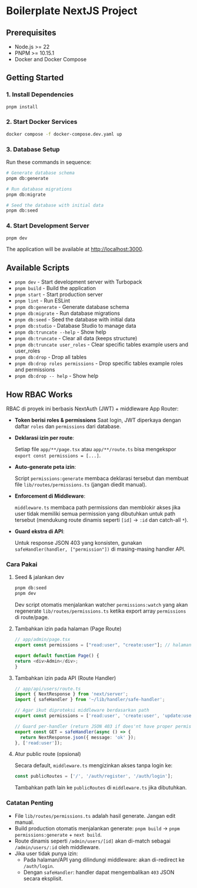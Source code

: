 # Boilerplate NextJS Project

## Prerequisites

- Node.js >= 22
- PNPM >= 10.15.1
- Docker and Docker Compose

## Getting Started

### 1. Install Dependencies

```bash
pnpm install
```

### 2. Start Docker Services

```bash
docker compose -f docker-compose.dev.yaml up
```

### 3. Database Setup

Run these commands in sequence:

```bash
# Generate database schema
pnpm db:generate

# Run database migrations
pnpm db:migrate

# Seed the database with initial data
pnpm db:seed

```

### 4. Start Development Server

```bash
pnpm dev
```

The application will be available at [http://localhost:3000](http://localhost:3000).

## Available Scripts

- `pnpm dev` - Start development server with Turbopack
- `pnpm build` - Build the application
- `pnpm start` - Start production server
- `pnpm lint` - Run ESLint
- `pnpm db:generate` - Generate database schema
- `pnpm db:migrate` - Run database migrations
- `pnpm db:seed` - Seed the database with initial data
- `pnpm db:studio` - Database Studio to manage data
- `pnpm db:truncate --help` - Show help
- `pnpm db:truncate` - Clear all data (keeps structure)
- `pnpm db:truncate user_roles` - Clear specific tables example users and user_roles
- `pnpm db:drop` - Drop all tables
- `pnpm db:drop roles permissions` - Drop specific tables example roles and permissions
- `pnpm db:drop -- help` - Show help

## How RBAC Works

RBAC di proyek ini berbasis NextAuth (JWT) + middleware App Router:

- **Token berisi roles & permissions**
  Saat login, JWT diperkaya dengan daftar `roles` dan `permissions` dari database.
- **Deklarasi izin per route**:

  Setiap file `app/**/page.tsx` atau `app/**/route.ts` bisa mengekspor `export const permissions = [...]`.

- **Auto-generate peta izin**:

  Script `permissions:generate` membaca deklarasi tersebut dan membuat file `lib/routes/permissions.ts` (jangan diedit manual).

- **Enforcement di Middleware**:

  `middleware.ts` membaca path permissions dan memblokir akses jika user tidak memiliki semua permission yang dibutuhkan untuk path tersebut (mendukung route dinamis seperti `[id]` → `:id` dan catch-all `*`).

- **Guard ekstra di API**:

  Untuk response JSON 403 yang konsisten, gunakan `safeHandler(handler, ["permission"])` di masing-masing handler API.

### Cara Pakai

1. Seed & jalankan dev

   ```bash
   pnpm db:seed
   pnpm dev
   ```

   Dev script otomatis menjalankan watcher `permissions:watch` yang akan regenerate `lib/routes/permissions.ts` ketika export array `permissions` di route/page.

2. Tambahkan izin pada halaman (Page Route)

   ```ts
   // app/admin/page.tsx
   export const permissions = ["read:user", "create:user"]; // halaman ini butuh keduanya

   export default function Page() {
   return <div>Admin</div>;
   }
   ```

3. Tambahkan izin pada API (Route Handler)

   ```ts
   // app/api/users/route.ts
   import { NextResponse } from 'next/server';
   import { safeHandler } from '~/lib/handler/safe-handler';

   // Agar ikut diproteksi middleware berdasarkan path
   export const permissions = ['read:user', 'create:user', 'update:user'];

   // Guard per-handler (return JSON 403 if does'nt have proper permissions)
   export const GET = safeHandler(async () => {
     return NextResponse.json({ message: 'ok' });
   }, ['read:user']);
   ```

4. Atur public route (opsional)

   Secara default, `middleware.ts` mengizinkan akses tanpa login ke:

   ```ts
   const publicRoutes = ['/', '/auth/register', '/auth/login'];
   ```

   Tambahkan path lain ke `publicRoutes` di `middleware.ts` jika dibutuhkan.

### Catatan Penting

- File `lib/routes/permissions.ts` adalah hasil generate. Jangan edit manual.
- Build production otomatis menjalankan generate: `pnpm build` → `pnpm permissions:generate` + `next build`.
- Route dinamis seperti `/admin/users/[id]` akan di-match sebagai `/admin/users/:id` oleh middleware.
- Jika user tidak punya izin:
  - Pada halaman/API yang dilindungi middleware: akan di-redirect ke `/auth/login`.
  - Dengan `safeHandler`: handler dapat mengembalikan `403` JSON secara eksplisit.
